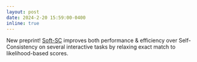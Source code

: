 ```yaml
---
layout: post
date: 2024-2-20 15:59:00-0400
inline: true
---
```


New preprint! [Soft-SC](https://arxiv.org/abs/2402.13212) improves both performance & efficiency over Self-Consistency on several interactive tasks by relaxing exact match to likelihood-based scores.